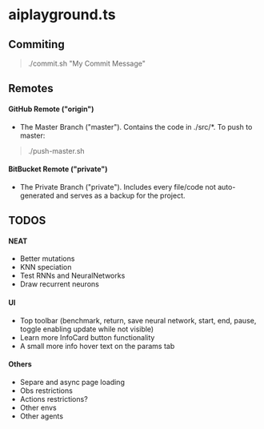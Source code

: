 # aiplayground.ts

## Commiting
> ./commit.sh "My Commit Message"

## Remotes

#### GitHub Remote ("origin")

* The Master Branch ("master"). Contains the code in ./src/*. To push to master:
> ./push-master.sh

#### BitBucket Remote ("private")

* The Private Branch ("private"). Includes every file/code not auto-generated and serves as a backup for the project.

## TODOS

#### NEAT

* Better mutations
* KNN speciation
* Test RNNs and NeuralNetworks
* Draw recurrent neurons

#### UI

* Top toolbar (benchmark, return, save neural network, start, end, pause, toggle enabling update while not visible)
* Learn more InfoCard button functionality
* A small more info hover text on the params tab

#### Others

* Separe and async page loading
* Obs restrictions
* Actions restrictions?
* Other envs
* Other agents
